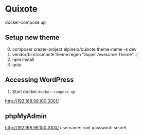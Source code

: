 # Quixote

docker-compose up


## Setup new theme

0. composer create-project alpineio/quixote theme-name -s dev
1. vendor/bin/rocinante theme:regen "Super Awesome Theme" ./
2. npm install
3. gulp

## Accessing WordPress

1. Start docker `docker-compose up`

http://192.168.99.100:3001/

## phpMyAdmin

http://192.168.99.100:3100/
username: root
password: secret